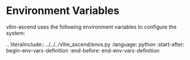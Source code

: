 # Environment Variables

vllm-ascend uses the following environment variables to configure the system:

.. literalinclude:: ../../../vllm_ascend/envs.py
    :language: python
    :start-after: begin-env-vars-definition
    :end-before: end-env-vars-definition
